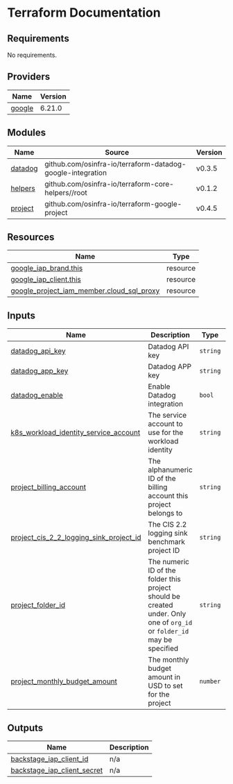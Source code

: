 # Terraform Documentation

<!-- BEGIN_TF_DOCS -->
## Requirements

No requirements.

## Providers

| Name | Version |
|------|---------|
| <a name="provider_google"></a> [google](#provider\_google) | 6.21.0 |

## Modules

| Name | Source | Version |
|------|--------|---------|
| <a name="module_datadog"></a> [datadog](#module\_datadog) | github.com/osinfra-io/terraform-datadog-google-integration | v0.3.5 |
| <a name="module_helpers"></a> [helpers](#module\_helpers) | github.com/osinfra-io/terraform-core-helpers//root | v0.1.2 |
| <a name="module_project"></a> [project](#module\_project) | github.com/osinfra-io/terraform-google-project | v0.4.5 |

## Resources

| Name | Type |
|------|------|
| [google_iap_brand.this](https://registry.terraform.io/providers/hashicorp/google/latest/docs/resources/iap_brand) | resource |
| [google_iap_client.this](https://registry.terraform.io/providers/hashicorp/google/latest/docs/resources/iap_client) | resource |
| [google_project_iam_member.cloud_sql_proxy](https://registry.terraform.io/providers/hashicorp/google/latest/docs/resources/project_iam_member) | resource |

## Inputs

| Name | Description | Type | Default | Required |
|------|-------------|------|---------|:--------:|
| <a name="input_datadog_api_key"></a> [datadog\_api\_key](#input\_datadog\_api\_key) | Datadog API key | `string` | n/a | yes |
| <a name="input_datadog_app_key"></a> [datadog\_app\_key](#input\_datadog\_app\_key) | Datadog APP key | `string` | n/a | yes |
| <a name="input_datadog_enable"></a> [datadog\_enable](#input\_datadog\_enable) | Enable Datadog integration | `bool` | `false` | no |
| <a name="input_k8s_workload_identity_service_account"></a> [k8s\_workload\_identity\_service\_account](#input\_k8s\_workload\_identity\_service\_account) | The service account to use for the workload identity | `string` | n/a | yes |
| <a name="input_project_billing_account"></a> [project\_billing\_account](#input\_project\_billing\_account) | The alphanumeric ID of the billing account this project belongs to | `string` | `"01C550-A2C86B-B8F16B"` | no |
| <a name="input_project_cis_2_2_logging_sink_project_id"></a> [project\_cis\_2\_2\_logging\_sink\_project\_id](#input\_project\_cis\_2\_2\_logging\_sink\_project\_id) | The CIS 2.2 logging sink benchmark project ID | `string` | n/a | yes |
| <a name="input_project_folder_id"></a> [project\_folder\_id](#input\_project\_folder\_id) | The numeric ID of the folder this project should be created under. Only one of `org_id` or `folder_id` may be specified | `string` | n/a | yes |
| <a name="input_project_monthly_budget_amount"></a> [project\_monthly\_budget\_amount](#input\_project\_monthly\_budget\_amount) | The monthly budget amount in USD to set for the project | `number` | `5` | no |

## Outputs

| Name | Description |
|------|-------------|
| <a name="output_backstage_iap_client_id"></a> [backstage\_iap\_client\_id](#output\_backstage\_iap\_client\_id) | n/a |
| <a name="output_backstage_iap_client_secret"></a> [backstage\_iap\_client\_secret](#output\_backstage\_iap\_client\_secret) | n/a |
<!-- END_TF_DOCS -->
